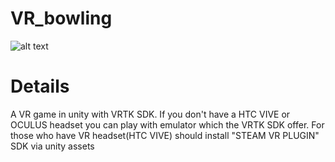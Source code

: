 # VR_bowling

![alt text](https://pasteboard.co/IqhoL7R.png)

# Details
A VR game in unity with VRTK SDK.
If you don't have a HTC VIVE or OCULUS headset you can play with emulator which the VRTK SDK offer.
For those who have VR headset(HTC VIVE) should install "STEAM VR PLUGIN" SDK  via unity assets
